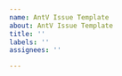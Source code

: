 ```yaml
---
name: AntV Issue Template
about: AntV Issue Template
title: ''
labels: ''
assignees: ''

---
```


<!--
 ⚠️ ⚠️ ⚠️  注意：请使用下面的链接来新建 issue： ⚠️ ⚠️ ⚠️
  https://antv-issue-helper.surge.sh
不是用上面的链接创建的 issue 会被立即关闭。
-->


<!--
 ⚠️ ⚠️ ⚠️  IMPORTANT: Please use the following link to create a new issue: ⚠️ ⚠️ ⚠️
  https://antv-issue-helper.surge.sh
If your issue was not created by using the link above, it will be closed immediately.
-->
